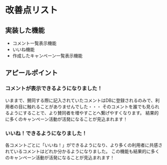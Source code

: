 # 改善点リスト

## 実装した機能
* コメント一覧表示機能
* いいね機能
* 作成したキャンペーン一覧表示機能

## アピールポイント
### コメントが表示できるようになりました！
いままで、賛同する際に記入されていたコメントはDBに登録されるのみで、利用者の目に触れることがありませんでした・・・
そのコメントを誰でも見られるようにすることで、より賛同者を増やすことへ繋げやすくなります。
結果的に多くのキャンペーン活動が活発になることが見込まれます！
### いいね！できるようになりました！
各コメントごとに「いいね！」ができるようになり、より多くの利用者に共感されているコメントはどれか分かるようになりました。
この機能も結果的に多くのキャンペーン活動が活発になることが見込まれます！
